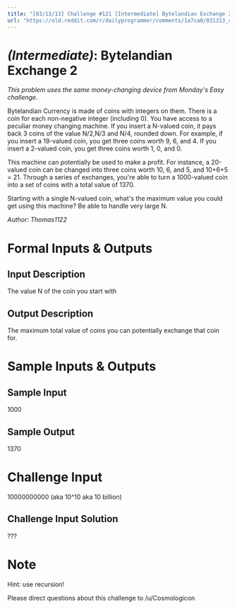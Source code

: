 ```yaml
---
title: "[03/13/13] Challenge #121 [Intermediate] Bytelandian Exchange 2"
url: "https://old.reddit.com/r/dailyprogrammer/comments/1a7ca0/031313_challenge_121_intermediate_bytelandian/"
---
```



# [](#IntermediateIcon) *(Intermediate)*: Bytelandian Exchange 2
_This problem uses the same money-changing device from Monday's Easy challenge._

Bytelandian Currency is made of coins with integers on them. There is a coin for each non-negative integer (including 0). You have access to a peculiar money changing machine. If you insert a N-valued coin, it pays back 3 coins of the value N/2,N/3 and N/4, rounded down. For example, if you insert a 19-valued coin, you get three coins worth 9, 6, and 4. If you insert a 2-valued coin, you get three coins worth 1, 0, and 0.

This machine can potentially be used to make a profit. For instance, a 20-valued coin can be changed into three coins worth 10, 6, and 5, and 10+6+5 = 21. Through a series of exchanges, you're able to turn a 1000-valued coin into a set of coins with a total value of 1370.

Starting with a single N-valued coin, what's the maximum value you could get using this machine? Be able to handle very large N.

*Author: Thomas1122*
# Formal Inputs & Outputs
## Input Description
The value N of the coin you start with
## Output Description
The maximum total value of coins you can potentially exchange that coin for.
# Sample Inputs & Outputs
## Sample Input
1000
## Sample Output
1370
# Challenge Input
10000000000 (aka 10^10 aka 10 billion)
## Challenge Input Solution
???
# Note
Hint: use recursion!

Please direct questions about this challenge to /u/Cosmologicon
				
